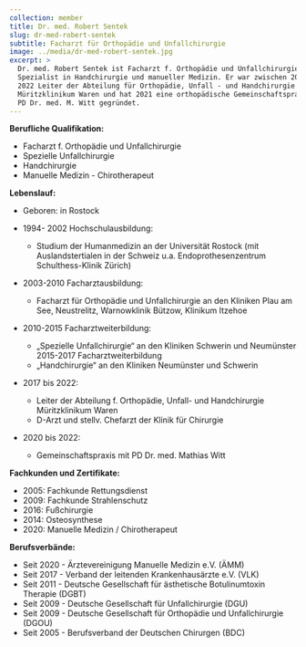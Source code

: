 ```yaml
---
collection: member
title: Dr. med. Robert Sentek
slug: dr-med-robert-sentek
subtitle: Facharzt für Orthopädie und Unfallchirurgie
image: ../media/dr-med-robert-sentek.jpg
excerpt: >
  Dr. med. Robert Sentek ist Facharzt f. Orthopädie und Unfallchirurgie,
  Spezialist in Handchirurgie und manueller Medizin. Er war zwischen 2017 und
  2022 Leiter der Abteilung für Orthopädie, Unfall - und Handchirurgie am
  Müritzklinikum Waren und hat 2021 eine orthopädische Gemeinschaftspraxis mit
  PD Dr. med. M. Witt gegründet.
---
```

**Berufliche Qualifikation:**

* Facharzt f. Orthopädie und Unfallchirurgie
* Spezielle Unfallchirurgie
* Handchirurgie
* Manuelle Medizin - Chirotherapeut

**Lebenslauf:**

* Geboren: in Rostock
* 1994- 2002 Hochschulausbildung:

  * Studium der Humanmedizin an der Universität
    Rostock (mit Auslandstertialen in der Schweiz u.a.
    Endoprothesenzentrum Schulthess-Klinik Zürich)
* 2003-2010 Facharztausbildung:

  * Facharzt für Orthopädie und Unfallchirurgie an den
    Kliniken Plau am See, Neustrelitz,
    Warnowklinik Bützow, Klinikum Itzehoe
* 2010-2015 Facharztweiterbildung:

  * „Spezielle Unfallchirurgie“ an den Kliniken
    Schwerin und Neumünster
    2015-2017 Facharztweiterbildung
  * „Handchirurgie“ an den Kliniken Neumünster und
    Schwerin
* 2017 bis 2022:

  * Leiter der Abteilung f. Orthopädie, Unfall- und
    Handchirurgie Müritzklinikum Waren
  * D-Arzt und stellv. Chefarzt der Klinik für Chirurgie
* 2020 bis 2022:

  * Gemeinschaftspraxis mit PD Dr. med. Mathias
    Witt

**Fachkunden und Zertifikate:**

* 2005: Fachkunde Rettungsdienst
* 2009: Fachkunde Strahlenschutz
* 2016: Fußchirurgie
* 2014: Osteosynthese
* 2020: Manuelle Medizin / Chirotherapeut

**Berufsverbände:**

* Seit 2020 - Ärztevereinigung Manuelle Medizin e.V. (ÄMM)
* Seit 2017 - Verband der leitenden Krankenhausärzte e.V. (VLK)
* Seit 2011 - Deutsche Gesellschaft für ästhetische Botulinumtoxin
  Therapie (DGBT)
* Seit 2009 - Deutsche Gesellschaft für Unfallchirurgie (DGU)
* Seit 2009 - Deutsche Gesellschaft für Orthopädie und Unfallchirurgie
  (DGOU)
* Seit 2005 - Berufsverband der Deutschen Chirurgen (BDC)